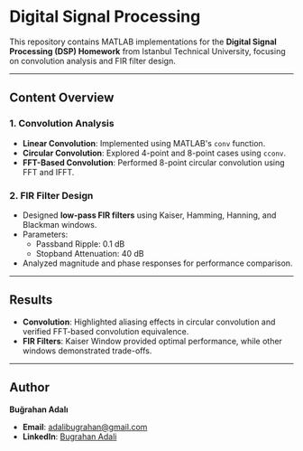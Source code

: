 # Digital Signal Processing

This repository contains MATLAB implementations for the **Digital Signal Processing (DSP) Homework** from Istanbul Technical University, focusing on convolution analysis and FIR filter design.

---

## **Content Overview**

### **1. Convolution Analysis**
- **Linear Convolution**: Implemented using MATLAB's `conv` function.
- **Circular Convolution**: Explored 4-point and 8-point cases using `cconv`.
- **FFT-Based Convolution**: Performed 8-point circular convolution using FFT and IFFT.

### **2. FIR Filter Design**
- Designed **low-pass FIR filters** using Kaiser, Hamming, Hanning, and Blackman windows.
- Parameters:
  - Passband Ripple: 0.1 dB
  - Stopband Attenuation: 40 dB
- Analyzed magnitude and phase responses for performance comparison.

---

## **Results**
- **Convolution**: Highlighted aliasing effects in circular convolution and verified FFT-based convolution equivalence.
- **FIR Filters**: Kaiser Window provided optimal performance, while other windows demonstrated trade-offs.

---

## **Author**
**Buğrahan Adalı**  
- **Email**: adalibugrahan@gmail.com  
- **LinkedIn**: [Bugrahan Adali](https://www.linkedin.com/in/adali-bugrahan/)  
